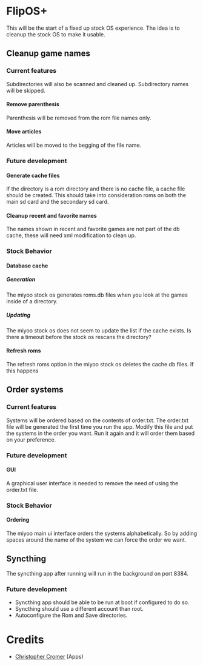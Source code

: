 # FlipOS+
This will be the start of a fixed up stock OS experience. The idea is to cleanup the stock OS to make it usable.

## Cleanup game names

### Current features
Subdirectories will also be scanned and cleaned up.
Subdirectory names will be skipped.

#### Remove parenthesis
Parenthesis will be removed from the rom file names only.

#### Move articles
Articles will be moved to the begging of the file name.

### Future development

#### Generate cache files
If the directory is a rom directory and there is no cache file, a cache file should be created.
This should take into consideration roms on both the main sd card and the secondary sd card.

#### Cleanup recent and favorite names
The names shown in  recent and favorite games are not part of the db cache, these will need xml modification to clean up.

### Stock Behavior

#### Database cache

##### Generation
The miyoo stock os generates roms.db files when you look at the games inside of a directory.

##### Updating
The miyoo stock os does not seem to update the list if the cache exists.
Is there a timeout before the stock os rescans the directory?

#### Refresh roms
The refresh roms option in the miyoo stock os deletes the cache db files.
If this happens

## Order systems

### Current features
Systems will be ordered based on the contents of order.txt.
The order.txt file will be generated the first time you run the app.
Modify this file and put the systems in the order you want.
Run it again and it will order them based on your preference.

### Future development

#### GUI
A graphical user interface is needed to remove the need of using the order.txt file.

### Stock Behavior

#### Ordering
The miyoo main ui interface orders the systems alphabetically. So by adding spaces around the name of the system we can force the order we want.

## Syncthing
The syncthing app after running will run in the background on port 8384.

### Future development
- Syncthing app should be able to be run at boot if configured to do so.
- Syncthing should use a different account than root.
- Autoconfigure the Rom and Save directories.

# Credits
- [Christopher Cromer](https://github.com/cromerc) (Apps)
